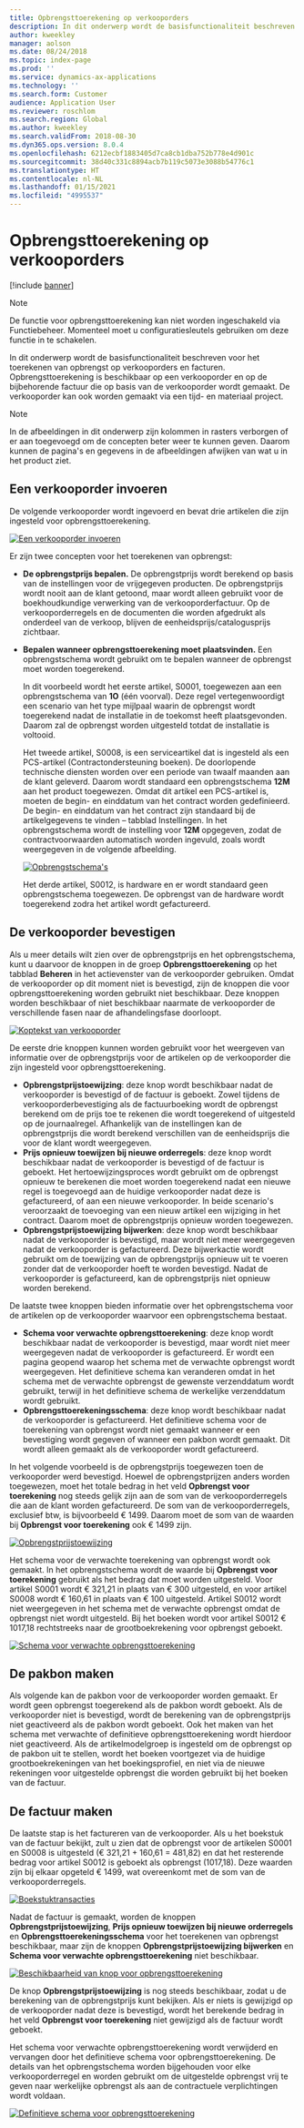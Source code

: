 ```yaml
---
title: Opbrengsttoerekening op verkooporders
description: In dit onderwerp wordt de basisfunctionaliteit beschreven voor het toerekenen van opbrengst op verkooporders en facturen. Opbrengsttoerekening is beschikbaar op de verkooporder en op de bijbehorende factuur die op basis van de verkooporder wordt gemaakt.
author: kweekley
manager: aolson
ms.date: 08/24/2018
ms.topic: index-page
ms.prod: ''
ms.service: dynamics-ax-applications
ms.technology: ''
ms.search.form: Customer
audience: Application User
ms.reviewer: roschlom
ms.search.region: Global
ms.author: kweekley
ms.search.validFrom: 2018-08-30
ms.dyn365.ops.version: 8.0.4
ms.openlocfilehash: 6212ecbf1883405d7ca8cb1dba752b778e4d901c
ms.sourcegitcommit: 38d40c331c8894acb7b119c5073e3088b54776c1
ms.translationtype: HT
ms.contentlocale: nl-NL
ms.lasthandoff: 01/15/2021
ms.locfileid: "4995537"
---
```

# <a name="revenue-recognition-on-sales-orders"></a>Opbrengsttoerekening op verkooporders

[!include [banner](../includes/banner.md)]

> [!NOTE]
> De functie voor opbrengsttoerekening kan niet worden ingeschakeld via Functiebeheer. Momenteel moet u configuratiesleutels gebruiken om deze functie in te schakelen.

In dit onderwerp wordt de basisfunctionaliteit beschreven voor het toerekenen van opbrengst op verkooporders en facturen. Opbrengsttoerekening is beschikbaar op een verkooporder en op de bijbehorende factuur die op basis van de verkooporder wordt gemaakt. De verkooporder kan ook worden gemaakt via een tijd- en materiaal project.

> [!NOTE]
> In de afbeeldingen in dit onderwerp zijn kolommen in rasters verborgen of er aan toegevoegd om de concepten beter weer te kunnen geven. Daarom kunnen de pagina's en gegevens in de afbeeldingen afwijken van wat u in het product ziet.

## <a name="enter-a-sales-order"></a>Een verkooporder invoeren

De volgende verkooporder wordt ingevoerd en bevat drie artikelen die zijn ingesteld voor opbrengsttoerekening.

[![Een verkooporder invoeren](./media/revenue-recognition-so-basic-sales-order-header.png)](./media/revenue-recognition-so-basic-sales-order-header.png)

Er zijn twee concepten voor het toerekenen van opbrengst:

- **De opbrengstprijs bepalen.** De opbrengstprijs wordt berekend op basis van de instellingen voor de vrijgegeven producten. De opbrengstprijs wordt nooit aan de klant getoond, maar wordt alleen gebruikt voor de boekhoudkundige verwerking van de verkooporderfactuur. Op de verkooporderregels en de documenten die worden afgedrukt als onderdeel van de verkoop, blijven de eenheidsprijs/catalogusprijs zichtbaar.
- **Bepalen wanneer opbrengsttoerekening moet plaatsvinden.** Een opbrengstschema wordt gebruikt om te bepalen wanneer de opbrengst moet worden toegerekend.

    In dit voorbeeld wordt het eerste artikel, S0001, toegewezen aan een opbrengstschema van **1O** (één voorval). Deze regel vertegenwoordigt een scenario van het type mijlpaal waarin de opbrengst wordt toegerekend nadat de installatie in de toekomst heeft plaatsgevonden. Daarom zal de opbrengst worden uitgesteld totdat de installatie is voltooid.

    Het tweede artikel, S0008, is een serviceartikel dat is ingesteld als een PCS-artikel (Contractondersteuning boeken). De doorlopende technische diensten worden over een periode van twaalf maanden aan de klant geleverd. Daarom wordt standaard een opbrengstschema **12M** aan het product toegewezen. Omdat dit artikel een PCS-artikel is, moeten de begin- en einddatum van het contract worden gedefinieerd. De begin- en einddatum van het contract zijn standaard bij de artikelgegevens te vinden – tabblad Instellingen. In het opbrengstschema wordt de instelling voor **12M** opgegeven, zodat de contractvoorwaarden automatisch worden ingevuld, zoals wordt weergegeven in de volgende afbeelding.

    [![Opbrengstschema's](./media/revenue-recognition-so-basic-revenue-schedules.png)](./media/revenue-recognition-so-basic-revenue-schedules.png)

    Het derde artikel, S0012, is hardware en er wordt standaard geen opbrengstschema toegewezen. De opbrengst van de hardware wordt toegerekend zodra het artikel wordt gefactureerd.

## <a name="confirm-the-sales-order"></a>De verkooporder bevestigen

Als u meer details wilt zien over de opbrengstprijs en het opbrengstschema, kunt u daarvoor de knoppen in de groep **Opbrengsttoerekening** op het tabblad **Beheren** in het actievenster van de verkooporder gebruiken. Omdat de verkooporder op dit moment niet is bevestigd, zijn de knoppen die voor opbrengsttoerekening worden gebruikt niet beschikbaar. Deze knoppen worden beschikbaar of niet beschikbaar naarmate de verkooporder de verschillende fasen naar de afhandelingsfase doorloopt.

[![Koptekst van verkooporder](./media/revenue-recognition-so-basic-sales-order-header-02.png)](./media/revenue-recognition-so-basic-sales-order-header-02.png)

De eerste drie knoppen kunnen worden gebruikt voor het weergeven van informatie over de opbrengstprijs voor de artikelen op de verkooporder die zijn ingesteld voor opbrengsttoerekening.

- **Opbrengstprijstoewijzing**: deze knop wordt beschikbaar nadat de verkooporder is bevestigd of de factuur is geboekt. Zowel tijdens de verkooporderbevestiging als de factuurboeking wordt de opbrengst berekend om de prijs toe te rekenen die wordt toegerekend of uitgesteld op de journaalregel. Afhankelijk van de instellingen kan de opbrengstprijs die wordt berekend verschillen van de eenheidsprijs die voor de klant wordt weergegeven.
- **Prijs opnieuw toewijzen bij nieuwe orderregels**: deze knop wordt beschikbaar nadat de verkooporder is bevestigd of de factuur is geboekt. Het hertoewijzingsproces wordt gebruikt om de opbrengst opnieuw te berekenen die moet worden toegerekend nadat een nieuwe regel is toegevoegd aan de huidige verkooporder nadat deze is gefactureerd, of aan een nieuwe verkooporder. In beide scenario's veroorzaakt de toevoeging van een nieuw artikel een wijziging in het contract. Daarom moet de opbrengstprijs opnieuw worden toegewezen.
- **Opbrengstprijstoewijzing bijwerken**: deze knop wordt beschikbaar nadat de verkooporder is bevestigd, maar wordt niet meer weergegeven nadat de verkooporder is gefactureerd. Deze bijwerkactie wordt gebruikt om de toewijzing van de opbrengstprijs opnieuw uit te voeren zonder dat de verkooporder hoeft te worden bevestigd. Nadat de verkooporder is gefactureerd, kan de opbrengstprijs niet opnieuw worden berekend.

De laatste twee knoppen bieden informatie over het opbrengstschema voor de artikelen op de verkooporder waarvoor een opbrengstschema bestaat.

- **Schema voor verwachte opbrengsttoerekening**: deze knop wordt beschikbaar nadat de verkooporder is bevestigd, maar wordt niet meer weergegeven nadat de verkooporder is gefactureerd. Er wordt een pagina geopend waarop het schema met de verwachte opbrengst wordt weergegeven. Het definitieve schema kan veranderen omdat in het schema met de verwachte opbrengst de gewenste verzenddatum wordt gebruikt, terwijl in het definitieve schema de werkelijke verzenddatum wordt gebruikt.
- **Opbrengsttoerekeningsschema**: deze knop wordt beschikbaar nadat de verkooporder is gefactureerd. Het definitieve schema voor de toerekening van opbrengst wordt niet gemaakt wanneer er een bevestiging wordt gegeven of wanneer een pakbon wordt gemaakt. Dit wordt alleen gemaakt als de verkooporder wordt gefactureerd.

In het volgende voorbeeld is de opbrengstprijs toegewezen toen de verkooporder werd bevestigd. Hoewel de opbrengstprijzen anders worden toegewezen, moet het totale bedrag in het veld **Opbrengst voor toerekening** nog steeds gelijk zijn aan de som van de verkooporderregels die aan de klant worden gefactureerd. De som van de verkooporderregels, exclusief btw, is bijvoorbeeld € 1499. Daarom moet de som van de waarden bij **Opbrengst voor toerekening** ook € 1499 zijn.

[![Opbrengstprijstoewijzing](./media/revenue-recognition-so-basic-revenue-price-allocation.png)](./media/revenue-recognition-so-basic-revenue-price-allocation.png)

Het schema voor de verwachte toerekening van opbrengst wordt ook gemaakt. In het opbrengstschema wordt de waarde bij **Opbrengst voor toerekening** gebruikt als het bedrag dat moet worden uitgesteld. Voor artikel S0001 wordt € 321,21 in plaats van € 300 uitgesteld, en voor artikel S0008 wordt € 160,61 in plaats van € 100 uitgesteld. Artikel S0012 wordt niet weergegeven in het schema met de verwachte opbrengst omdat de opbrengst niet wordt uitgesteld. Bij het boeken wordt voor artikel S0012 € 1017,18 rechtstreeks naar de grootboekrekening voor opbrengst geboekt.

[![Schema voor verwachte opbrengsttoerekening](./media/revenue-recognition-so-basic-expected-rev-rec-schedule.png)](./media/revenue-recognition-so-basic-expected-rev-rec-schedule.png)

## <a name="create-the-packing-slip"></a>De pakbon maken

Als volgende kan de pakbon voor de verkooporder worden gemaakt. Er wordt geen opbrengst toegerekend als de pakbon wordt geboekt. Als de verkooporder niet is bevestigd, wordt de berekening van de opbrengstprijs niet geactiveerd als de pakbon wordt geboekt. Ook het maken van het schema met verwachte of definitieve opbrengsttoerekening wordt hierdoor niet geactiveerd. Als de artikelmodelgroep is ingesteld om de opbrengst op de pakbon uit te stellen, wordt het boeken voortgezet via de huidige grootboekrekeningen van het boekingsprofiel, en niet via de nieuwe rekeningen voor uitgestelde opbrengst die worden gebruikt bij het boeken van de factuur.

## <a name="create-the-invoice"></a>De factuur maken

De laatste stap is het factureren van de verkooporder. Als u het boekstuk van de factuur bekijkt, zult u zien dat de opbrengst voor de artikelen S0001 en S0008 is uitgesteld (€ 321,21 + 160,61 = 481,82) en dat het resterende bedrag voor artikel S0012 is geboekt als opbrengst (1017,18). Deze waarden zijn bij elkaar opgeteld € 1499, wat overeenkomt met de som van de verkooporderregels.

[![Boekstuktransacties](./media/revenue-recognition-so-voucher-transactions.png)](./media/revenue-recognition-so-voucher-transactions.png)

Nadat de factuur is gemaakt, worden de knoppen **Opbrengstprijstoewijzing**, **Prijs opnieuw toewijzen bij nieuwe orderregels** en **Opbrengsttoerekeningsschema** voor het toerekenen van opbrengst beschikbaar, maar zijn de knoppen **Opbrengstprijstoewijzing bijwerken** en **Schema voor verwachte opbrengsttoerekening** niet beschikbaar.

[![Beschikbaarheid van knop voor opbrengsttoerekening](./media/revenue-recognition-so-basic-after-invoice-buttons.png)](./media/revenue-recognition-so-basic-after-invoice-buttons.png)

De knop **Opbrengstprijstoewijzing** is nog steeds beschikbaar, zodat u de berekening van de opbrengstprijs kunt bekijken. Als er niets is gewijzigd op de verkooporder nadat deze is bevestigd, wordt het berekende bedrag in het veld **Opbrengst voor toerekening** niet gewijzigd als de factuur wordt geboekt.

Het schema voor verwachte opbrengsttoerekening wordt verwijderd en vervangen door het definitieve schema voor opbrengsttoerekening. De details van het opbrengstschema worden bijgehouden voor elke verkooporderregel en worden gebruikt om de uitgestelde opbrengst vrij te geven naar werkelijke opbrengst als aan de contractuele verplichtingen wordt voldaan.

[![Definitieve schema voor opbrengsttoerekening](./media/revenue-recognition-so-revenue-recognition-schedule.png)](./media/revenue-recognition-so-revenue-recognition-schedule.png)
